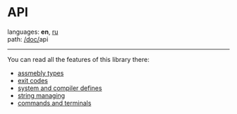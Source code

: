 # API

languages: **en**, [ru](/doc/ru/api/index.md)\
path: [/](/README.md)[doc/](/doc/index.md)api

---

You can read all the features of this library there:

+ [assmebly types](/doc/api/asm_types.md)
+ [exit codes](/doc/api/exit_codes.md)
+ [system and compiler defines](/doc/api/sc_defines/index.md)
+ [string managing](/doc/api/str/index.md)
+ [commands and terminals](/doc/api/commands/index.md)